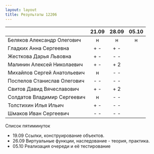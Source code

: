 ```yaml
---
layout: layout
title: Результаты 12206
---
```

|                             |21.09|28.09|05.10|
|-----------------------------|:---:|:---:|:---:|
|Беляков Александр Олегович   |  н  |  н  |  н  | 
|Гладких Анна Сергеевна       | + - | + - |     |  
|Жесткова Дарья Львовна       | + - | - - |     | 
|Малинин Алексей Николаевич   | + - | + 2 |     |   
|Михайлов Сергей Анатольевич  |  н  | - - |     |   
|Поспелов Станислав Олегович  | - - | - - |     | 
|Свитов Давид Вячеславович    | + - | + 2 |     |  
|Солдатов Владимир Сергеевич  |  н  | - - |     |   
|Толстихин Илья Ильич         | + - | - - |     |  
|Шмаков Иван Сергеевич        | - - | - - |     |  

Список пятиминуток

  * 19.09 Ссылки, конструирование объектов.
  * 26.09 Виртуальные функции, наследование - теория, практика.
  * 05.10 Реализация очереди и её тестирование

